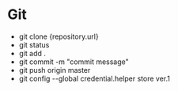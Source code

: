 # Git
- git clone {repository.url}
- git status
- git add .
- git commit -m "commit message"
- git push origin master
- git config --global credential.helper store ver.1
